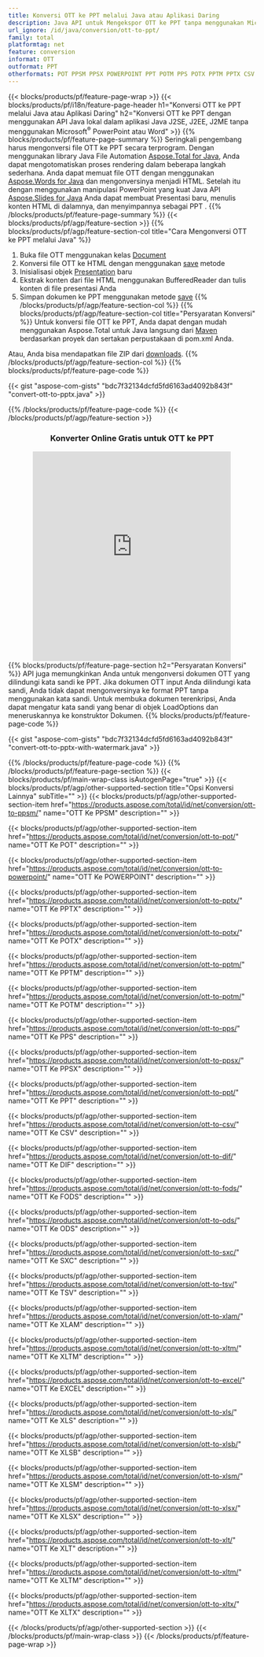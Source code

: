 ```yaml
---
title: Konversi OTT ke PPT melalui Java atau Aplikasi Daring
description: Java API untuk Mengekspor OTT ke PPT tanpa menggunakan Microsoft Word atau PowerPoint atau daring. Uji konverter online POT ke CSV gratis dengan cepat sebelum mengintegrasikan kode. atau dengan Konverter Online gratis
url_ignore: /id/java/conversion/ott-to-ppt/
family: total
platformtag: net
feature: conversion
informat: OTT
outformat: PPT
otherformats: POT PPSM PPSX POWERPOINT PPT POTM PPS POTX PPTM PPTX CSV DIF FODS ODS SXC TSV XLAM XLTM EXCEL XLS XLSB XLSM XLSX XLT XLTM XLTX
---
```

{{< blocks/products/pf/feature-page-wrap >}}
{{< blocks/products/pf/i18n/feature-page-header h1="Konversi OTT ke PPT melalui Java atau Aplikasi Daring" h2="Konversi OTT ke PPT dengan menggunakan API Java lokal dalam aplikasi Java J2SE, J2EE, J2ME tanpa menggunakan Microsoft<sup>&reg;</sup> PowerPoint atau Word" >}}
{{% blocks/products/pf/feature-page-summary %}}
Seringkali pengembang harus mengonversi file OTT ke PPT secara terprogram. Dengan menggunakan library Java File Automation [Aspose.Total for Java](https://products.aspose.com/total/java/), Anda dapat mengotomatiskan proses rendering dalam beberapa langkah sederhana. Anda dapat memuat file OTT dengan menggunakan [Aspose.Words for Java](https://products.aspose.com/words/java/) dan mengonversinya menjadi HTML. Setelah itu dengan menggunakan manipulasi PowerPoint yang kuat Java API [Aspose.Slides for Java](https://products.aspose.com/slides/java/) Anda dapat membuat Presentasi baru, menulis konten HTML di dalamnya, dan menyimpannya sebagai PPT .
{{% /blocks/products/pf/feature-page-summary  %}}
{{< blocks/products/pf/agp/feature-section >}}
{{% blocks/products/pf/agp/feature-section-col title="Cara Mengonversi OTT ke PPT melalui Java" %}}
1. Buka file OTT menggunakan kelas [Document](https://reference.aspose.com/words/java/com.aspose.words/Document)
2. Konversi file OTT ke HTML dengan menggunakan [save](https://reference.aspose.com/words/java/com.aspose.words/Document#save(java.lang.String,com.aspose.words.SaveOptions)) metode
3. Inisialisasi objek [Presentation](https://reference.aspose.com/slides/java/com.aspose.slides/Presentation) baru
5. Ekstrak konten dari file HTML menggunakan BufferedReader dan tulis konten di file presentasi Anda
6. Simpan dokumen ke PPT menggunakan metode [save](https://reference.aspose.com/slides/java/com.aspose.slides/Presentation#save-java.io.OutputStream-int-)
{{% /blocks/products/pf/agp/feature-section-col %}}
{{% blocks/products/pf/agp/feature-section-col title="Persyaratan Konversi" %}}
Untuk konversi file OTT ke PPT, Anda dapat dengan mudah menggunakan Aspose.Total untuk Java langsung dari [Maven](https://releases.aspose.com/total/java/) berdasarkan proyek dan sertakan perpustakaan di pom.xml Anda.

Atau, Anda bisa mendapatkan file ZIP dari [downloads](https://releases.aspose.com/total/java).
{{% /blocks/products/pf/agp/feature-section-col %}}
{{% blocks/products/pf/feature-page-code %}}

{{< gist "aspose-com-gists" "bdc7f32134dcfd5fd6163ad4092b843f" "convert-ott-to-pptx.java" >}}


{{% /blocks/products/pf/feature-page-code %}}
{{< /blocks/products/pf/agp/feature-section >}}
<div class="container-fluid agp-content bg-white aboutfile box-1 vh100 section nopbtm">
<div class=container>
<div class=row>
<div class="demobox tc col-md-12 padding-0" align="center">

<h3>Konverter Online Gratis untuk OTT ke PPT</h3>

<iframe style="border: none; height: 426px;" scrolling="no" src="https://total-conversion-app-65z5r2lp.qa.k8s.dynabic.com/?to=ppt&from=ott" id="child-iframe" width="80%"></iframe>

</div></div>
</div></div>
{{% blocks/products/pf/feature-page-section  h2="Persyaratan Konversi" %}}
API juga memungkinkan Anda untuk mengonversi dokumen OTT yang dilindungi kata sandi ke PPT. Jika dokumen OTT input Anda dilindungi kata sandi, Anda tidak dapat mengonversinya ke format PPT tanpa menggunakan kata sandi. Untuk membuka dokumen terenkripsi, Anda dapat mengatur kata sandi yang benar di objek LoadOptions dan meneruskannya ke konstruktor Dokumen.  
{{% blocks/products/pf/feature-page-code %}}

{{< gist "aspose-com-gists" "bdc7f32134dcfd5fd6163ad4092b843f" "convert-ott-to-pptx-with-watermark.java" >}}

{{% /blocks/products/pf/feature-page-code  %}}
{{% /blocks/products/pf/feature-page-section %}}
{{< blocks/products/pf/main-wrap-class isAutogenPage="true" >}}
{{< blocks/products/pf/agp/other-supported-section title="Opsi Konversi Lainnya" subTitle="" >}}
{{< blocks/products/pf/agp/other-supported-section-item href="https://products.aspose.com/total/id/net/conversion/ott-to-ppsm/" name="OTT Ke PPSM" description="" >}}

{{< blocks/products/pf/agp/other-supported-section-item href="https://products.aspose.com/total/id/net/conversion/ott-to-pot/" name="OTT Ke POT" description="" >}}

{{< blocks/products/pf/agp/other-supported-section-item href="https://products.aspose.com/total/id/net/conversion/ott-to-powerpoint/" name="OTT Ke POWERPOINT" description="" >}}

{{< blocks/products/pf/agp/other-supported-section-item href="https://products.aspose.com/total/id/net/conversion/ott-to-pptx/" name="OTT Ke PPTX" description="" >}}

{{< blocks/products/pf/agp/other-supported-section-item href="https://products.aspose.com/total/id/net/conversion/ott-to-potx/" name="OTT Ke POTX" description="" >}}

{{< blocks/products/pf/agp/other-supported-section-item href="https://products.aspose.com/total/id/net/conversion/ott-to-pptm/" name="OTT Ke PPTM" description="" >}}

{{< blocks/products/pf/agp/other-supported-section-item href="https://products.aspose.com/total/id/net/conversion/ott-to-potm/" name="OTT Ke POTM" description="" >}}

{{< blocks/products/pf/agp/other-supported-section-item href="https://products.aspose.com/total/id/net/conversion/ott-to-pps/" name="OTT Ke PPS" description="" >}}

{{< blocks/products/pf/agp/other-supported-section-item href="https://products.aspose.com/total/id/net/conversion/ott-to-ppsx/" name="OTT Ke PPSX" description="" >}}

{{< blocks/products/pf/agp/other-supported-section-item href="https://products.aspose.com/total/id/net/conversion/ott-to-ppt/" name="OTT Ke PPT" description="" >}}

{{< blocks/products/pf/agp/other-supported-section-item href="https://products.aspose.com/total/id/net/conversion/ott-to-csv/" name="OTT Ke CSV" description="" >}}

{{< blocks/products/pf/agp/other-supported-section-item href="https://products.aspose.com/total/id/net/conversion/ott-to-dif/" name="OTT Ke DIF" description="" >}}

{{< blocks/products/pf/agp/other-supported-section-item href="https://products.aspose.com/total/id/net/conversion/ott-to-fods/" name="OTT Ke FODS" description="" >}}

{{< blocks/products/pf/agp/other-supported-section-item href="https://products.aspose.com/total/id/net/conversion/ott-to-ods/" name="OTT Ke ODS" description="" >}}

{{< blocks/products/pf/agp/other-supported-section-item href="https://products.aspose.com/total/id/net/conversion/ott-to-sxc/" name="OTT Ke SXC" description="" >}}

{{< blocks/products/pf/agp/other-supported-section-item href="https://products.aspose.com/total/id/net/conversion/ott-to-tsv/" name="OTT Ke TSV" description="" >}}

{{< blocks/products/pf/agp/other-supported-section-item href="https://products.aspose.com/total/id/net/conversion/ott-to-xlam/" name="OTT Ke XLAM" description="" >}}

{{< blocks/products/pf/agp/other-supported-section-item href="https://products.aspose.com/total/id/net/conversion/ott-to-xltm/" name="OTT Ke XLTM" description="" >}}

{{< blocks/products/pf/agp/other-supported-section-item href="https://products.aspose.com/total/id/net/conversion/ott-to-excel/" name="OTT Ke EXCEL" description="" >}}

{{< blocks/products/pf/agp/other-supported-section-item href="https://products.aspose.com/total/id/net/conversion/ott-to-xls/" name="OTT Ke XLS" description="" >}}

{{< blocks/products/pf/agp/other-supported-section-item href="https://products.aspose.com/total/id/net/conversion/ott-to-xlsb/" name="OTT Ke XLSB" description="" >}}

{{< blocks/products/pf/agp/other-supported-section-item href="https://products.aspose.com/total/id/net/conversion/ott-to-xlsm/" name="OTT Ke XLSM" description="" >}}

{{< blocks/products/pf/agp/other-supported-section-item href="https://products.aspose.com/total/id/net/conversion/ott-to-xlsx/" name="OTT Ke XLSX" description="" >}}

{{< blocks/products/pf/agp/other-supported-section-item href="https://products.aspose.com/total/id/net/conversion/ott-to-xlt/" name="OTT Ke XLT" description="" >}}

{{< blocks/products/pf/agp/other-supported-section-item href="https://products.aspose.com/total/id/net/conversion/ott-to-xltm/" name="OTT Ke XLTM" description="" >}}

{{< blocks/products/pf/agp/other-supported-section-item href="https://products.aspose.com/total/id/net/conversion/ott-to-xltx/" name="OTT Ke XLTX" description="" >}}


{{< /blocks/products/pf/agp/other-supported-section >}}
{{< /blocks/products/pf/main-wrap-class >}}
{{< /blocks/products/pf/feature-page-wrap >}}